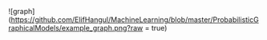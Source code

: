 ![graph] (https://github.com/ElifHangul/MachineLearning/blob/master/ProbabilisticGraphicalModels/example_graph.png?raw = true)
